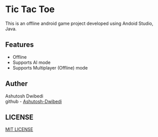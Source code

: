 <h1>Tic Tac Toe</h1>

This is an offline android game project developed using Andoid Studio, Java.
<br>
<h2>Features</h2>
<ul>
  <li>Offline</li>
  <li>Supports AI mode</li>
  <li>Supports Multiplayer (Offline) mode</li>
</ul>
<h2>Auther</h2>
Ashutosh Dwibedi
<br>
github - <a href="https://github.com/Ashutosh-Dwibedi">Ashutosh-Dwibedi</a>
<h2>LICENSE</h2>
<a href="https://github.com/Ashutosh-Dwibedi/Tic-Tac-Toe/blob/main/LICENSE">MIT LICENSE</a>
